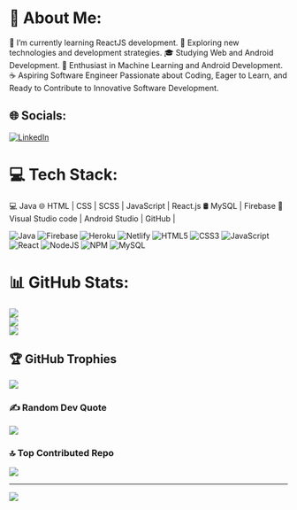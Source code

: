 # 💫 About Me:
🔭   I’m currently learning ReactJS development.
🤔   Exploring new technologies and development strategies.
🎓   Studying Web and Android Development.
🌱   Enthusiast in Machine Learning and Android Development.
☕   Aspiring Software Engineer Passionate about Coding, Eager to Learn, and Ready to Contribute to Innovative Software Development.


## 🌐 Socials:
[![LinkedIn](https://img.shields.io/badge/LinkedIn-%230077B5.svg?logo=linkedin&logoColor=white)](https://linkedin.com/in/https://www.linkedin.com/in/yogesh-ghate-b60596220/) 

# 💻 Tech Stack:

💻   Java 
🌐   HTML | CSS | SCSS | JavaScript | React.js
🛢    MySQL | Firebase
🔧   Visual Studio code | Android Studio | GitHub | 

![Java](https://img.shields.io/badge/java-%23ED8B00.svg?style=plastic&logo=java&logoColor=white) ![Firebase](https://img.shields.io/badge/firebase-%23039BE5.svg?style=plastic&logo=firebase) ![Heroku](https://img.shields.io/badge/heroku-%23430098.svg?style=plastic&logo=heroku&logoColor=white) ![Netlify](https://img.shields.io/badge/netlify-%23000000.svg?style=plastic&logo=netlify&logoColor=#00C7B7) ![HTML5](https://img.shields.io/badge/html5-%23E34F26.svg?style=plastic&logo=html5&logoColor=white) ![CSS3](https://img.shields.io/badge/css3-%231572B6.svg?style=plastic&logo=css3&logoColor=white) ![JavaScript](https://img.shields.io/badge/javascript-%23323330.svg?style=plastic&logo=javascript&logoColor=%23F7DF1E) ![React](https://img.shields.io/badge/react-%2320232a.svg?style=plastic&logo=react&logoColor=%2361DAFB) ![NodeJS](https://img.shields.io/badge/node.js-6DA55F?style=plastic&logo=node.js&logoColor=white) ![NPM](https://img.shields.io/badge/NPM-%23000000.svg?style=plastic&logo=npm&logoColor=white) ![MySQL](https://img.shields.io/badge/mysql-%2300f.svg?style=plastic&logo=mysql&logoColor=white)
# 📊 GitHub Stats:
![](https://github-readme-stats.vercel.app/api?username=Yogesh-Ghate&theme=tokyonight&hide_border=false&include_all_commits=true&count_private=true)<br/>
![](https://github-readme-streak-stats.herokuapp.com/?user=Yogesh-Ghate&theme=tokyonight&hide_border=false)<br/>
![](https://github-readme-stats.vercel.app/api/top-langs/?username=Yogesh-Ghate&theme=tokyonight&hide_border=false&include_all_commits=true&count_private=true&layout=compact)

## 🏆 GitHub Trophies
![](https://github-profile-trophy.vercel.app/?username=Yogesh-Ghate&theme=radical&no-frame=false&no-bg=false&margin-w=4)

### ✍️ Random Dev Quote
![](https://quotes-github-readme.vercel.app/api?type=horizontal&theme=tokyonight)

### 🔝 Top Contributed Repo
![](https://github-contributor-stats.vercel.app/api?username=Yogesh-Ghate&limit=5&theme=dark&combine_all_yearly_contributions=true)

---
[![](https://visitcount.itsvg.in/api?id=Yogesh-Ghate&icon=0&color=0)](https://visitcount.itsvg.in)

<!-- Proudly created with GPRM ( https://gprm.itsvg.in ) -->
